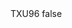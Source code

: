 <?xml version="1.0" encoding="UTF-8"?>
<CustomMetadata xmlns="http://soap.sforce.com/2006/04/metadata">
    <label>TXU96</label>
    <protected>false</protected>
</CustomMetadata>
